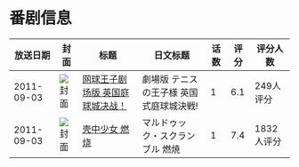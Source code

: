 # 番剧信息

|放送日期|封面|标题|日文标题|话数|评分|评分人数|
|---|---|---|---|---|---|---|
|2011-09-03|![封面](https://lain.bgm.tv/pic/cover/c/65/65/20909_l9eIg.jpg)|[网球王子剧场版 英国庭球城决战！](https://bangumi.tv/subject/20909)|劇場版 テニスの王子様 英国式庭球城決戦!|1|6.1|249人评分|
|2011-09-03|![封面](https://lain.bgm.tv/pic/cover/c/09/97/44690_zYDFW.jpg)|[壳中少女 燃烧](https://bangumi.tv/subject/44690)|マルドゥック・スクランブル 燃焼|1|7.4|1832人评分|
